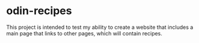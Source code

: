# odin-recipes
This project is intended to test my ability to create a website that includes a main page that links to other pages, which will contain recipes.